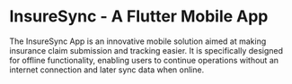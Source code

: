 # InsureSync - A Flutter Mobile App

The InsureSync App is an innovative mobile solution aimed at making insurance claim submission and tracking easier. It is specifically designed for offline functionality, enabling users to continue operations without an internet connection and later sync data when online. 
